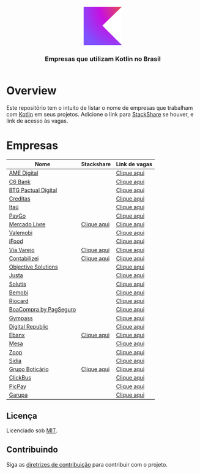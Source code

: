 <!--suppress HtmlDeprecatedAttribute -->

<header>
<p align="center">
        <img width="100" src="doc/images/kotlin-logo.svg" alt="Kotlin logo" />
    </p>
    <h3 align="center">Empresas que utilizam Kotlin no Brasil</h3>
</header>

# Overview

Este repositório tem o intuito de listar o nome de empresas que trabalham com [Kotlin](https://kotlinlang.org) em seus
projetos. Adicione o link para [StackShare](https://stackshare.io) se houver, e link de acesso às vagas.

# Empresas

| Nome                                                          | Stackshare                                                              | Link de vagas                                                                           |
|---------------------------------------------------------------|-------------------------------------------------------------------------|-----------------------------------------------------------------------------------------|
| [AME Digital](https://www.amedigital.com)                     |                                                                         | [Clique aqui](https://www.amedigital.com/sobre)                                         |
| [C6 Bank](https://www.c6bank.com.br)                          |                                                                         | [Clique aqui](https://boards.greenhouse.io/c6bank)                                      |
| [BTG Pactual Digital](https://www.btgpactual.com)             |                                                                         | [Clique aqui](https://www.btgpactual.com/pessoas/oportunidades-tech)                    |
| [Creditas](https://www.creditas.com)                          |                                                                         | [Clique aqui](https://boards.greenhouse.io/creditas)                                    |
| [Itaú](https://www.itau.com.br)                               |                                                                         | [Clique aqui](https://carreiras.itau.com.br)                                            |
| [PayGo](https://paygo.com.br)                                 |                                                                         | [Clique aqui](https://www.linkedin.com/company/paygopagamentos/jobs)                    |
| [Mercado Livre](https://www.mercadolivre.com.br)              | [Clique aqui](https://stackshare.io/mercadolibre/mercadolibre)          | [Clique aqui](https://careers-meli.mercadolibre.com/pt)                                 |
| [Valemobi](https://www.valemobi.com.br)                       |                                                                         | [Clique aqui](https://valemobi.gupy.io)                                                 |
| [iFood](https://www.ifood.com.br)                             |                                                                         | [Clique aqui](https://carreiras.ifood.com.br)                                           |
| [Via Varejo](https://marketplace.via.com.br)                  | [Clique aqui](https://stackshare.io/via-varejo/viavarejo)               | [Clique aqui](https://viavarejo.gupy.io)                                                |
| [Contabilizei](https://www.contabilizei.com.br)               | [Clique aqui](https://stackshare.io/contabilizei/contabilizei-platform) | [Clique aqui](https://contabilizei.gupy.io)                                             |
| [Objective Solutions](https://www.objective.com.br)           |                                                                         | [Clique aqui](https://www.objective.com.br/trabalhe-conosco)                            |
| [Justa](https://justa.com.vc)                                 |                                                                         | [Clique aqui](https://justa.com.vc/carreiras)                                           |
| [Solutis](https://solutis.com.br)                             |                                                                         | [Clique aqui](https://solutis.gupy.io)                                                  |
| [Bemobi](https://www.bemobi.com.br)                           |                                                                         | [Clique aqui](https://bemobi.gupy.io)                                                   |
| [Riocard](https://www.cartaoriocard.com.br/rcc/institucional) |                                                                         | [Clique aqui](https://trabalheconosco.vagas.com.br/riocard-mais/oportunidades)          |
| [BoaCompra by PagSeguro](https://boacompra.com)               |                                                                         | [Clique aqui](https://pagseguro.gupy.io)                                                |
| [Gympass](https://site.gympass.com/br/companies)              |                                                                         | [Clique aqui](https://site.gympass.com/careers)                                         |
| [Digital Republic](https://www.digitalrepublic.com.br)        |                                                                         | [Clique aqui](https://jobs.quickin.io/digitalrepublic)                                  |
| [Ebanx](https://www.ebanx.com/br)                             | [Clique aqui](https://stackshare.io/ebanx/ebanx)                        | [Clique aqui](https://boards.greenhouse.io/ebanx)                                       |
| [Mesa](https://www.mesainc.com.br)                            |                                                                         | [Clique aqui](https://www.mesainc.com.br/careers)                                       |
| [Zoop](https://zoop.com.br)                                   |                                                                         | [Clique aqui](https://zoop.gupy.io)                                                     |
| [Sidia](https://sidia.com)                                    |                                                                         | [Clique aqui](https://sidia.com/carreiras)                                              |
| [Grupo Boticário](https://www.grupoboticario.com.br)          | [Clique aqui](https://stackshare.io/grupo-boticario/grupo-boticario)    | [Clique aqui](https://www.grupoboticario.com.br/carreiras)                              |
| [ClickBus](https://www.clickbus.com.br)                       |                                                                         | [Clique aqui](https://www.inhire.com.br/clickbus)                                       |
| [PicPay](https://www.picpay.com)                              |                                                                         | [Clique aqui](https://picpay.com/oportunidades-de-emprego-e-carreiras/central-de-vagas) |
| [Garupa](https://garupa.co)                                   |                                                                         | [Clique aqui](https://garupa.solides.jobs)                                              |

<div id='license'></div>

## Licença

Licenciado sob [MIT](LICENSE).

<div id='contributing'></div>

## Contribuindo

Siga as [diretrizes de contribuição](CONTRIBUTING.md) para contribuir com o projeto.
